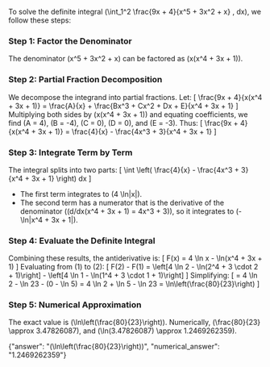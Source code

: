 

To solve the definite integral \(\int_1^2 \frac{9x + 4}{x^5 + 3x^2 + x} \, dx\), we follow these steps:

### Step 1: Factor the Denominator
The denominator \(x^5 + 3x^2 + x\) can be factored as \(x(x^4 + 3x + 1)\).

### Step 2: Partial Fraction Decomposition
We decompose the integrand into partial fractions. Let:
\[
\frac{9x + 4}{x(x^4 + 3x + 1)} = \frac{A}{x} + \frac{Bx^3 + Cx^2 + Dx + E}{x^4 + 3x + 1}
\]
Multiplying both sides by \(x(x^4 + 3x + 1)\) and equating coefficients, we find \(A = 4\), \(B = -4\), \(C = 0\), \(D = 0\), and \(E = -3\). Thus:
\[
\frac{9x + 4}{x(x^4 + 3x + 1)} = \frac{4}{x} - \frac{4x^3 + 3}{x^4 + 3x + 1}
\]

### Step 3: Integrate Term by Term
The integral splits into two parts:
\[
\int \left( \frac{4}{x} - \frac{4x^3 + 3}{x^4 + 3x + 1} \right) dx
\]
- The first term integrates to \(4 \ln|x|\).
- The second term has a numerator that is the derivative of the denominator (\(d/dx(x^4 + 3x + 1) = 4x^3 + 3\)), so it integrates to \(-\ln|x^4 + 3x + 1|\).

### Step 4: Evaluate the Definite Integral
Combining these results, the antiderivative is:
\[
F(x) = 4 \ln x - \ln(x^4 + 3x + 1)
\]
Evaluating from \(1\) to \(2\):
\[
F(2) - F(1) = \left[4 \ln 2 - \ln(2^4 + 3 \cdot 2 + 1)\right] - \left[4 \ln 1 - \ln(1^4 + 3 \cdot 1 + 1)\right]
\]
Simplifying:
\[
= 4 \ln 2 - \ln 23 - (0 - \ln 5) = 4 \ln 2 + \ln 5 - \ln 23 = \ln\left(\frac{80}{23}\right)
\]

### Step 5: Numerical Approximation
The exact value is \(\ln\left(\frac{80}{23}\right)\). Numerically, \(\frac{80}{23} \approx 3.47826087\), and \(\ln(3.47826087) \approx 1.2469262359\).

{"answer": "\(\ln\left(\frac{80}{23}\right)\)", "numerical_answer": "1.2469262359"}